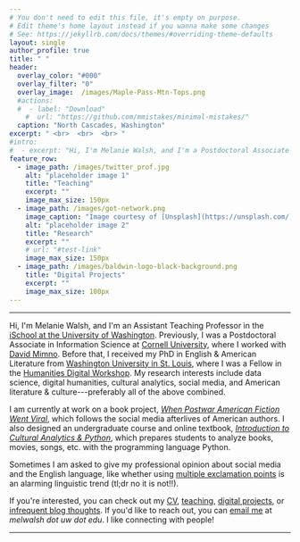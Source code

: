 ```yaml
---
# You don't need to edit this file, it's empty on purpose.
# Edit theme's home layout instead if you wanna make some changes
# See: https://jekyllrb.com/docs/themes/#overriding-theme-defaults
layout: single
author_profile: true
title: " "
header:
  overlay_color: "#000"
  overlay_filter: "0"
  overlay_image:  /images/Maple-Pass-Mtn-Tops.png
  #actions:
  #  - label: "Download"
    #  url: "https://github.com/mmistakes/minimal-mistakes/"
  caption: "North Cascades, Washington"
excerpt: " <br>  <br>  <br> "
#intro:
#  - excerpt: "Hi, I'm Melanie Walsh, and I'm a Postdoctoral Associate in Information Science at [Cornell University](https://infosci.cornell.edu/), where I am designing and teaching an Introduction to Cultural Analytics course for humanities students with no previous programming background."
feature_row:
  - image_path: /images/twitter_prof.jpg
    alt: "placeholder image 1"
    title: "Teaching"
    excerpt: ""
    image_max_size: 150px
  - image_path: /images/got-network.png
    image_caption: "Image courtesy of [Unsplash](https://unsplash.com/)"
    alt: "placeholder image 2"
    title: "Research"
    excerpt: ""
    # url: "#test-link"
    image_max_size: 150px
  - image_path: /images/baldwin-logo-black-background.png
    title: "Digital Projects"
    excerpt: ""
    image_max_size: 100px
---
```


---

Hi, I'm Melanie Walsh, and I'm an Assistant Teaching Professor in the [iSchool at the University of Washington](https://ischool.uw.edu/people/faculty/profile/melwalsh). Previously, I was a Postdoctoral Associate in Information Science at [Cornell University](https://infosci.cornell.edu/content/walsh), where I worked with [David Mimno](https://mimno.infosci.cornell.edu/). Before that, I received my PhD in English & American Literature from [Washington University in St. Louis](https://english.wustl.edu/), where I was a Fellow in the [Humanities Digital Workshop](https://hdw.wustl.edu/). My research interests include data science, digital humanities, cultural analytics, social media, and American literature & culture---preferably all of the above combined.

I am currently at work on a book project, [*When Postwar American Fiction Went Viral*](/book), which follows the social media afterlives of American authors. I also designed an undergraduate course and online textbook, [*Introduction to Cultural Analytics & Python*](https://melaniewalsh.github.io/Intro-Cultural-Analytics/features/welcome.html), which prepares students to analyze books, movies, songs, etc. with the programming language Python.

Sometimes I am asked to give my professional opinion about social media and the English language, like whether using [multiple exclamation points](https://www.stltoday.com/lifestyles/parenting/aisha-sultan/aisha-sultan-sad-the-alarming-rise-of-exclamation-point-abuse/article_e454ad04-e385-5f00-a4ef-173ec185dc7e.html) is an alarming linguistic trend (tl;dr no it is not!!).

If you're interested, you can check out my [CV](/cv), [teaching](/teaching), [digital projects](/digitalprojects), or [infrequent blog thoughts](/blog). If you'd like to reach out, you can [email me](mailto:melwalsh@uw.edu) at *melwalsh dot uw dot edu*. I like connecting with people!

---
